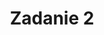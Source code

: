 ---
layout: project
title: Zadanie 2
name: Transformácia vybraného dokumentu do formátu DocBook
text: "Predmetom 2. zadania je spracovanie vybraného dokumentu (ideálne bakalárskeho projektu) z pôvodného
       ľubovoľného (Word, OpenOffice, LaTeX, …) formátu do formátu DocBook a vygenerovanie cieľového tvaru v PDF.
       Výsledný dokument bude mať rozsah minimálne 10 a maximálne 15 strán. Do rozsahu sa nezapočítavajú úvodné strany
       (obsah, zoznamy obrázkov a tabuliek), použitá literatúra a prílohy."
technologies:
    - DocBook
    - XML
    - XSLT
requirements:
    - štandardné členenie textu na kapitola, podkapitola, podpodkapitola, príloha, generovaný obsah,
    - zvýraznenie slov, zvýraznenie členenia textu odrážkami alebo číslovaním,
    - odkazy na iné časti vlastného dokumentu, prípadne odkazy na URL,
    - poznámka pod čiarou,
    - zoznam použitej literatúry a zdrojov vrátane ich citácie v texte,
    - vloženie obrázku a tabuliek, odkazy na ne v texte; zoznam obrázkov a tabuliek v úvode alebo závere textu,
    - vytvorenie registra pojmov (indexu) s pojmami hierarchicky usporiadanými do dvoch úrovni, napríklad „cykly, while“, „cykly, for“ (najmenej ako ukážku na 10-15 pojmoch na predvedenie práce s registrom).
link_to_file: project2.html
---